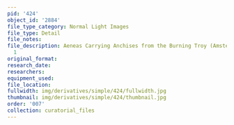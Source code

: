 ```yaml
---
pid: '424'
object_id: '2884'
file_type_category: Normal Light Images
file_type: Detail
file_notes:
file_description: Aeneas Carrying Anchises from the Burning Troy (Amsterdam) - Detail
  1
original_format:
research_date:
researchers:
equipment_used:
file_location:
fullwidth: img/derivatives/simple/424/fullwidth.jpg
thumbnail: img/derivatives/simple/424/thumbnail.jpg
order: '007'
collection: curatorial_files
---
```

